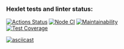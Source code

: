 ### Hexlet tests and linter status:
[![Actions Status](https://github.com/ivanbogdv/frontend-project-46/workflows/hexlet-check/badge.svg)](https://github.com/ivanbogdv/frontend-project-46/actions) 
[![Node CI](https://github.com/ivanbogdv/frontend-project-46/actions/workflows/nodejs.yml/badge.svg)](https://github.com/ivanbogdv/frontend-project-46/actions/workflows/nodejs.yml)
[![Maintainability](https://api.codeclimate.com/v1/badges/ebc38aec87524cf24497/maintainability)](https://codeclimate.com/github/ivanbogdv/frontend-project-46/maintainability)    
[![Test Coverage](https://api.codeclimate.com/v1/badges/ebc38aec87524cf24497/test_coverage)](https://codeclimate.com/github/ivanbogdv/frontend-project-46/test_coverage)





[![asciicast](https://asciinema.org/a/UZ6SrP1mZbpDw3oueGlZT1BJv.svg)](https://asciinema.org/a/UZ6SrP1mZbpDw3oueGlZT1BJv)
